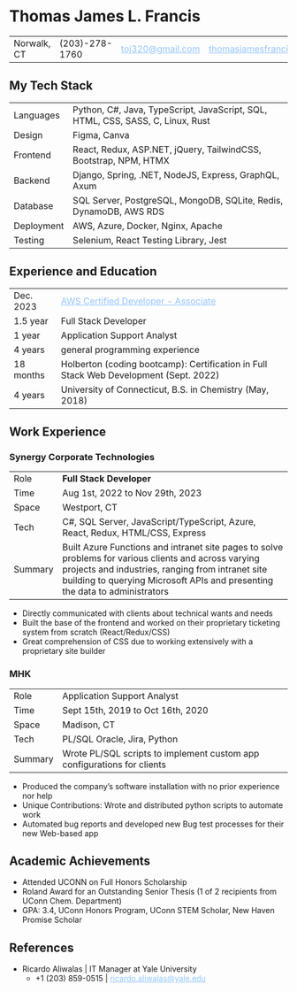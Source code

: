 <style>
    a {
        color: rgb(147 197 253);
    }
</style>

# Thomas James L. Francis

|             |                |                  |                                                          |                                                                       |
| ----------- | -------------- | ---------------- | -------------------------------------------------------- | --------------------------------------------------------------------- |
| Norwalk, CT | (203)-278-1760 | toj320@gmail.com | [thomasjamesfrancis.com](https://thomasjamesfrancis.com) | [LinkedIn](https://www.linkedin.com/in/thomas-james-libiano-francis/) |

## My Tech Stack

|            |                                                                                |
| ---------- | ------------------------------------------------------------------------------ |
| Languages  | Python, C#, Java, TypeScript, JavaScript, SQL, HTML, CSS, SASS, C, Linux, Rust |
| Design     | Figma, Canva                                                                   |
| Frontend   | React, Redux, ASP.NET, jQuery, TailwindCSS, Bootstrap, NPM, HTMX               |
| Backend    | Django, Spring, .NET, NodeJS, Express, GraphQL, Axum                           |
| Database   | SQL Server, PostgreSQL, MongoDB, SQLite, Redis, DynamoDB, AWS RDS              |
| Deployment | AWS, Azure, Docker, Nginx, Apache                                              |
| Testing    | Selenium, React Testing Library, Jest                                          |

## Experience and Education

|           |                                                                                                                      |
| --------- | -------------------------------------------------------------------------------------------------------------------- |
| Dec. 2023 | [AWS Certified Developer - Associate](https://www.credly.com/badges/a74d35dd-36ff-4272-9d72-b1cf6a6360f5/public_url) |
| 1.5 year  | Full Stack Developer                                                                                                 |
| 1 year    | Application Support Analyst                                                                                          |
| 4 years   | general programming experience                                                                                       |
| 18 months | Holberton (coding bootcamp): Certification in Full Stack Web Development (Sept. 2022)                                |
| 4 years   | University of Connecticut, B.S. in Chemistry (May, 2018)                                                             |

## Work Experience

### Synergy Corporate Technologies

|         |                                                                                                                                                                                                                                          |
| ------- | ---------------------------------------------------------------------------------------------------------------------------------------------------------------------------------------------------------------------------------------- |
| Role    | <b>Full Stack Developer</b>                                                                                                                                                                                                              |
| Time    | Aug 1st, 2022 to Nov 29th, 2023                                                                                                                                                                                                          |
| Space   | Westport, CT                                                                                                                                                                                                                             |
| Tech    | C#, SQL Server, JavaScript/TypeScript, Azure, React, Redux, HTML/CSS, Express                                                                                                                                                            |
| Summary | Built Azure Functions and intranet site pages to solve problems for various clients and across varying projects and industries, ranging from intranet site building to querying Microsoft APIs and presenting the data to administrators |

- Directly communicated with clients about technical wants and needs
- Built the base of the frontend and worked on their proprietary ticketing system from scratch (React/Redux/CSS)
- Great comprehension of CSS due to working extensively with a proprietary site builder

### MHK

|         |                                                                         |
| ------- | ----------------------------------------------------------------------- |
| Role    | Application Support Analyst                                             |
| Time    | Sept 15th, 2019 to Oct 16th, 2020                                       |
| Space   | Madison, CT                                                             |
| Tech    | PL/SQL Oracle, Jira, Python                                             |
| Summary | Wrote PL/SQL scripts to implement custom app configurations for clients |

- Produced the company’s software installation with no prior experience nor help
- Unique Contributions: Wrote and distributed python scripts to automate work
- Automated bug reports and developed new Bug test processes for their new Web-based app

## Academic Achievements

- Attended UCONN on Full Honors Scholarship
- Roland Award for an Outstanding Senior Thesis (1 of 2 recipients from UConn Chem. Department)
- GPA: 3.4, UConn Honors Program, UConn STEM Scholar, New Haven Promise Scholar

## References

<!-- - Owais Master | Co-worker at Synergy Corporate Technologies
  - +1 (203) 550-6861 | owaismaster786@gmail.com -->

- Ricardo Aliwalas | IT Manager at Yale University
  - +1 (203) 859-0515 | ricardo.aliwalas@yale.edu
